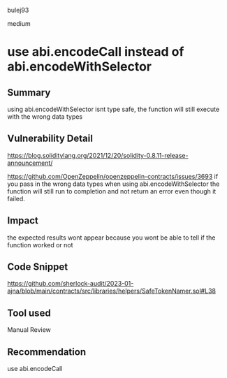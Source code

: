 bulej93

medium

# use abi.encodeCall instead of abi.encodeWithSelector

## Summary
using abi.encodeWithSelector isnt type safe, the function will still execute with the wrong data types
## Vulnerability Detail
https://blog.soliditylang.org/2021/12/20/solidity-0.8.11-release-announcement/

https://github.com/OpenZeppelin/openzeppelin-contracts/issues/3693
if you pass in the wrong data types when using abi.encodeWithSelector the function will still run to completion and not return an error even though it failed.
## Impact
the expected results wont appear because you wont be able to tell if the function worked or not
## Code Snippet
https://github.com/sherlock-audit/2023-01-ajna/blob/main/contracts/src/libraries/helpers/SafeTokenNamer.sol#L38
## Tool used

Manual Review

## Recommendation
use abi.encodeCall